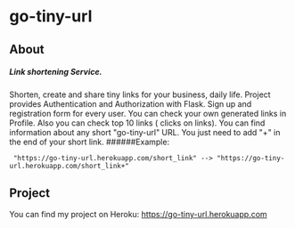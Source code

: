 # go-tiny-url
## About
##### Link shortening Service.
Shorten, create and share tiny links for your business, daily life.
Project provides Authentication and Authorization with Flask. Sign up and registration form for every user.
You can check your own generated links in Profile.
Also you can check top 10 links ( clicks on links).
You can find information about any short "go-tiny-url" URL. You just need to add "+" in the end of your short link.
######Example: 
```
 "https://go-tiny-url.herokuapp.com/short_link" --> "https://go-tiny-url.herokuapp.com/short_link+"
```
## Project
You can find my project on Heroku: https://go-tiny-url.herokuapp.com


